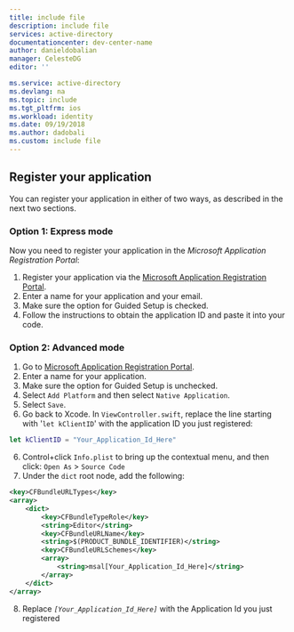 ```yaml
---
title: include file
description: include file
services: active-directory
documentationcenter: dev-center-name
author: danieldobalian
manager: CelesteDG
editor: ''

ms.service: active-directory
ms.devlang: na
ms.topic: include
ms.tgt_pltfrm: ios
ms.workload: identity
ms.date: 09/19/2018
ms.author: dadobali
ms.custom: include file 
---
```


## Register your application

You can register your application in either of two ways, as described in the next two sections.

### Option 1: Express mode

Now you need to register your application in the *Microsoft Application Registration Portal*:

1. Register your application via the [Microsoft Application Registration Portal](https://apps.dev.microsoft.com/portal/register-app?appType=mobileAndDesktopApp&appTech=ios&step=configure).
2. Enter a name for your application and your email.
3. Make sure the option for Guided Setup is checked.
4. Follow the instructions to obtain the application ID and paste it into your code.

### Option 2: Advanced mode

1. Go to [Microsoft Application Registration Portal](https://apps.dev.microsoft.com/portal/register-app).
2. Enter a name for your application.
3. Make sure the option for Guided Setup is unchecked.
4. Select `Add Platform` and then select `Native Application`.
5. Select `Save`.
6. Go back to Xcode. In `ViewController.swift`, replace the line starting with '`let kClientID`' with the application ID you just registered:

```swift
let kClientID = "Your_Application_Id_Here"
```

<!-- Workaround for Docs conversion bug -->
<ol start="6">
<li>
Control+click <code>Info.plist</code> to bring up the contextual menu, and then click: <code>Open As</code> > <code>Source Code</code>
</li>
<li>
Under the <code>dict</code> root node, add the following:
</li>
</ol>

```xml
<key>CFBundleURLTypes</key>
<array>
    <dict>
        <key>CFBundleTypeRole</key>
        <string>Editor</string>
        <key>CFBundleURLName</key>
        <string>$(PRODUCT_BUNDLE_IDENTIFIER)</string>
        <key>CFBundleURLSchemes</key>
        <array>
            <string>msal[Your_Application_Id_Here]</string>
        </array>
    </dict>
</array>
```
<ol start="8">
<li>
Replace <i><code>[Your_Application_Id_Here]</code></i> with the Application Id you just registered
</li>
</ol>

